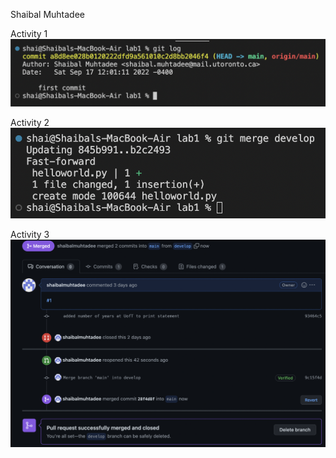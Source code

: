Shaibal Muhtadee

Activity 1
![screenshot of first commit](assets/activity1.png)

Activity 2
![screenshot of first merge](assets/activity2.png)


Activity 3
![screenshot of resolved merge conflict](assets/activity3.png)